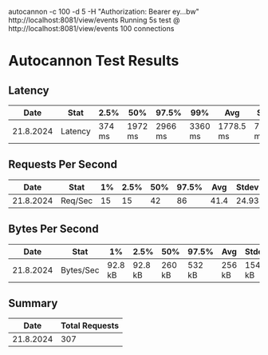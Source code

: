 autocannon -c 100 -d 5 -H "Authorization: Bearer ey...bw" http://localhost:8081/view/events
Running 5s test @ http://localhost:8081/view/events
100 connections

# Autocannon Test Results

## Latency

| Date      | Stat    | 2.5%   | 50%     | 97.5%   | 99%     | Avg       | Stdev     | Max     |
| --------- | ------- | ------ | ------- | ------- | ------- | --------- | --------- | ------- |
| 21.8.2024 | Latency | 374 ms | 1972 ms | 2966 ms | 3360 ms | 1778.5 ms | 739.71 ms | 3494 ms |

## Requests Per Second

| Date      | Stat    | 1%  | 2.5% | 50% | 97.5% | Avg  | Stdev | Min |
| --------- | ------- | --- | ---- | --- | ----- | ---- | ----- | --- |
| 21.8.2024 | Req/Sec | 15  | 15   | 42  | 86    | 41.4 | 24.93 | 15  |

## Bytes Per Second

| Date      | Stat      | 1%      | 2.5%    | 50%    | 97.5%  | Avg    | Stdev  | Min     |
| --------- | --------- | ------- | ------- | ------ | ------ | ------ | ------ | ------- |
| 21.8.2024 | Bytes/Sec | 92.8 kB | 92.8 kB | 260 kB | 532 kB | 256 kB | 154 kB | 92.8 kB |

## Summary

| Date      | Total Requests |
| --------- | -------------- |
| 21.8.2024 | 307            |
